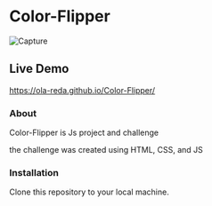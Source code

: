 # Color-Flipper

![Capture](https://github.com/Ola-Reda/Color-Flipper/assets/78170370/dd81307a-3ce1-46e9-a014-9a9d24793359)

## Live Demo

https://ola-reda.github.io/Color-Flipper/

### About

Color-Flipper is Js project and challenge

the challenge was created using HTML, CSS, and JS

### Installation

Clone this repository to your local machine.
